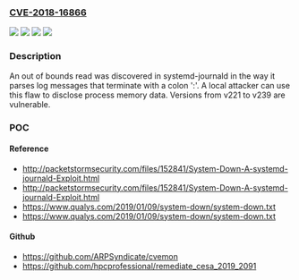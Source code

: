 ### [CVE-2018-16866](https://cve.mitre.org/cgi-bin/cvename.cgi?name=CVE-2018-16866)
![](https://img.shields.io/static/v1?label=Product&message=systemd&color=blue)
![](https://img.shields.io/static/v1?label=Version&message=%3D%20from%20v221%20to%20v239%20&color=brighgreen)
![](https://img.shields.io/static/v1?label=Vulnerability&message=CWE-125&color=brighgreen)
![](https://img.shields.io/static/v1?label=Vulnerability&message=CWE-200&color=brighgreen)

### Description

An out of bounds read was discovered in systemd-journald in the way it parses log messages that terminate with a colon ':'. A local attacker can use this flaw to disclose process memory data. Versions from v221 to v239 are vulnerable.

### POC

#### Reference
- http://packetstormsecurity.com/files/152841/System-Down-A-systemd-journald-Exploit.html
- http://packetstormsecurity.com/files/152841/System-Down-A-systemd-journald-Exploit.html
- https://www.qualys.com/2019/01/09/system-down/system-down.txt
- https://www.qualys.com/2019/01/09/system-down/system-down.txt

#### Github
- https://github.com/ARPSyndicate/cvemon
- https://github.com/hpcprofessional/remediate_cesa_2019_2091

